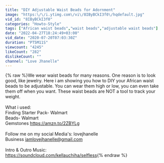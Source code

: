 ```yaml
---
title: "DIY Adjustable Waist Beads for Adornment"
image: "https:\/\/i.ytimg.com\/vi\/8IByBCkI3f0\/hqdefault.jpg"
vid_id: "8IByBCkI3f0"
categories: "Howto-Style"
tags: ["African waist beads","waist beads","adjustable waist beads"]
date: "2022-04-27T18:24:49+03:00"
vid_date: "2020-07-20T07:03:30Z"
duration: "PT5M11S"
viewcount: "4245"
likeCount: "282"
dislikeCount: ""
channel: "Love Jhanelle"
---
```

{% raw %}We wear waist beads for many reasons. One reason is to look good, like jewelry. Here i am showing you how to DIY your African waist beads to be adjustable. You can wear them high or low, you can even take them off when you want. These waist beads are NOT a tool to track your weight.<br /><br />What i used:<br />Finding Starter Pack- Walmart<br />Beads- Walmart<br />Gemstones <a rel="nofollow" target="blank" href="https://amzn.to/2ZBYLg">https://amzn.to/2ZBYLg</a> <br /><br />Follow me on my social Media's: lovejhanelle<br />Business iamlovejhanelle@gmail.com<br /><br />Intro &amp; Outro Music:<br /><a rel="nofollow" target="blank" href="https://soundcloud.com/kellauchiha/selfless">https://soundcloud.com/kellauchiha/selfless</a>{% endraw %}
